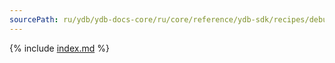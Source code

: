 ```yaml
---
sourcePath: ru/ydb/ydb-docs-core/ru/core/reference/ydb-sdk/recipes/debug/jaeger.md
---
```


{% include [index.md](_includes/jaeger.md) %}
